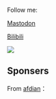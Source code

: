Follow me:

<a rel="me" href="https://eihei.net/@YehowahLiu">Mastodon</a>

<a rel="me" href="https://4o1.to/bilibili">Bilibili</a>

<picture>
<source 
  srcset="https://github-readme-stats.vercel.app/api?username=YehowahLiu&include_all_commits=true&count_private=true&show_icons=true&custom_title=Github%20stats&theme=codeSTACKr"
  media="(prefers-color-scheme: dark)"
/>
<source
  srcset="https://github-readme-stats.vercel.app/api?username=YehowahLiu&include_all_commits=true&count_private=true&show_icons=true&custom_title=Github%20stats&theme=swift"
  media="(prefers-color-scheme: light), (prefers-color-scheme: no-preference)"
/>
<img src="https://github-readme-stats.vercel.app/api?username=YehowahLiu&include_all_commits=true&count_private=true&show_icons=true&custom_title=Github%20stats&theme=swift" />
</picture>

<br />

## Sponsers

From [afdian](https://afdian.net/a/401Unauthorized)：
<!-- AFDIAN-ACTION:START -->
<!-- AFDIAN-ACTION:END -->

